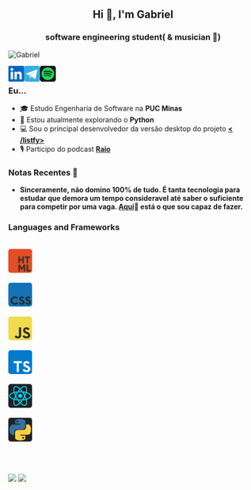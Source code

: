 <h2 align="center">Hi 👋, I'm Gabriel</h2>
<h3 align="center">software engineering student( & musician 🎵)</h3>

<p align="left"> <img src="https://komarev.com/ghpvc/?username=G4BR-13-L&color=1DB954" alt="Gabriel" width="130px"/></p>

<a href="https://www.linkedin.com/in/gabriel-victorc/" target="blank"><img align="left" src="icons/linkedin.png" alt="gabriel" width="32px" /></a>
  
<a href="https://t.me/G4br1ellp">
  <img align="left" alt="Meu telegram" width="32px" src="icons/telegram.png" />
</a>

<a href="https://open.spotify.com/user/rkl17y9mx2ydrg1a4fdssxhxg" target="blank"><img align="left" src="icons/spotify.png" alt="gabriel" width="32px" /></a>


<br/>


### Eu...
* 🎓 Estudo Engenharia de Software na **PUC Minas** 
* 🔭 Estou atualmente explorando o **Python**
* 💻 Sou o principal desenvolvedor da versão desktop do projeto **[< /listfy>](https://github.com/listfy-team/listfy-electron)**
* 🎙 Participo do podcast **[Raio](https://open.spotify.com/show/5tzwuHAOYGp4ATskC6oT5c?si=NnujR6j9RiyGtVmNP1HKxw)**

### Notas Recentes 📝

* **Sinceramente, não domino 100% de tudo. É tanta tecnologia para estudar que demora um tempo consideravel até saber o suficiente para competir por uma vaga. [Aqui](https://github.com/listfy-team/listfy-electron)🌟 está o que sou capaz de fazer.**

### Languages and Frameworks
&ensp;<code>
<img src="icons/html.png" width="48px" style="border-radius:5px;"/>
</code>&ensp;
&ensp;<code>
<img src="icons/css.png" width="48px" style="border-radius:5px;"/>
</code>&ensp;
&ensp;<code>
<img src="icons/js.png" width="48px" style="border-radius:5px;"/>
</code>&ensp;
&ensp;<code>
<img src="icons/ts.png" width="48px" style="border-radius:5px;"/>
</code>&ensp;
&ensp;<code>
<img src="icons/react.png" width="48px" style="border-radius:5px;"/>
</code>&ensp;
&ensp;<code>
<img src="icons/python.png" width="48px" style="border-radius:5px;"/>
</code>

<br />
<br />

![](https://raw.githubusercontent.com/G4BR-13-L/my-github-status/6bdead15cc2114c82886b57824dc2938986df729/generated/overview.svg)
![](https://raw.githubusercontent.com/G4BR-13-L/my-github-status/6bdead15cc2114c82886b57824dc2938986df729/generated/languages.svg)
